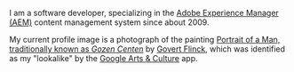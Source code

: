 I am a software developer, specializing in the [Adobe Experience Manager (AEM)](https://www.adobe.com/marketing/experience-manager.html) content management system since about 2009.

My current profile image is a photograph of the painting [Portrait of a Man, traditionally known as *Gozen Centen*](https://artsandculture.google.com/asset/portret-van-een-man-bekend-als-gozen-centen-1611-12-77/KQEjYlmp24UkNQ) by [Govert Flinck](https://artsandculture.google.com/entity/govert-flinck/m01sw13?categoryid=artist), which was identified as my "lookalike" by the [Google Arts & Culture](https://artsandculture.google.com/) app.
